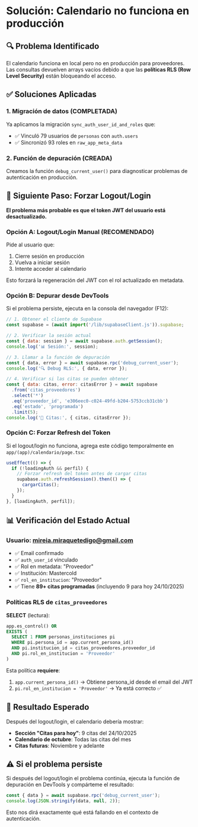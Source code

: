 # Solución: Calendario no funciona en producción

## 🔍 Problema Identificado

El calendario funciona en local pero no en producción para proveedores. Las consultas devuelven arrays vacíos debido a que las **políticas RLS (Row Level Security)** están bloqueando el acceso.

## ✅ Soluciones Aplicadas

### 1. Migración de datos (COMPLETADA)
Ya aplicamos la migración `sync_auth_user_id_and_roles` que:
- ✅ Vinculó 79 usuarios de `personas` con `auth.users`
- ✅ Sincronizó 93 roles en `raw_app_meta_data`

### 2. Función de depuración (CREADA)
Creamos la función `debug_current_user()` para diagnosticar problemas de autenticación en producción.

## 🔧 Siguiente Paso: Forzar Logout/Login

**El problema más probable es que el token JWT del usuario está desactualizado.**

### Opción A: Logout/Login Manual (RECOMENDADO)

Pide al usuario que:
1. Cierre sesión en producción
2. Vuelva a iniciar sesión
3. Intente acceder al calendario

Esto forzará la regeneración del JWT con el rol actualizado en metadata.

### Opción B: Depurar desde DevTools

Si el problema persiste, ejecuta en la consola del navegador (F12):

```javascript
// 1. Obtener el cliente de Supabase
const supabase = (await import('/lib/supabaseClient.js')).supabase;

// 2. Verificar la sesión actual
const { data: session } = await supabase.auth.getSession();
console.log('📊 Sesión:', session);

// 3. Llamar a la función de depuración
const { data, error } = await supabase.rpc('debug_current_user');
console.log('🔍 Debug RLS:', { data, error });

// 4. Verificar si las citas se pueden obtener
const { data: citas, error: citasError } = await supabase
  .from('citas_proveedores')
  .select('*')
  .eq('proveedor_id', 'e306eec0-c024-49fd-b204-5753ccb31cbb')
  .eq('estado', 'programada')
  .limit(5);
console.log('📅 Citas:', { citas, citasError });
```

### Opción C: Forzar Refresh del Token

Si el logout/login no funciona, agrega este código temporalmente en `app/(app)/calendario/page.tsx`:

```typescript
useEffect(() => {
  if (!loadingAuth && perfil) {
    // Forzar refresh del token antes de cargar citas
    supabase.auth.refreshSession().then(() => {
      cargarCitas();
    });
  }
}, [loadingAuth, perfil]);
```

## 📊 Verificación del Estado Actual

### Usuario: mireia.miraquetedigo@gmail.com
- ✅ Email confirmado
- ✅ `auth_user_id` vinculado
- ✅ Rol en metadata: "Proveedor"
- ✅ Institución: Mastercold
- ✅ `rol_en_institucion`: "Proveedor"
- ✅ Tiene **89+ citas programadas** (incluyendo 9 para hoy 24/10/2025)

### Políticas RLS de `citas_proveedores`

**SELECT** (lectura):
```sql
app.es_control() OR
EXISTS (
  SELECT 1 FROM personas_instituciones pi
  WHERE pi.persona_id = app.current_persona_id()
  AND pi.institucion_id = citas_proveedores.proveedor_id
  AND pi.rol_en_institucion = 'Proveedor'
)
```

Esta política **requiere**:
1. `app.current_persona_id()` → Obtiene persona_id desde el email del JWT
2. `pi.rol_en_institucion = 'Proveedor'` → Ya está correcto ✅

## 🎯 Resultado Esperado

Después del logout/login, el calendario debería mostrar:
- **Sección "Citas para hoy"**: 9 citas del 24/10/2025
- **Calendario de octubre**: Todas las citas del mes
- **Citas futuras**: Noviembre y adelante

## ⚠️ Si el problema persiste

Si después del logout/login el problema continúa, ejecuta la función de depuración en DevTools y compárteme el resultado:

```javascript
const { data } = await supabase.rpc('debug_current_user');
console.log(JSON.stringify(data, null, 2));
```

Esto nos dirá exactamente qué está fallando en el contexto de autenticación.

